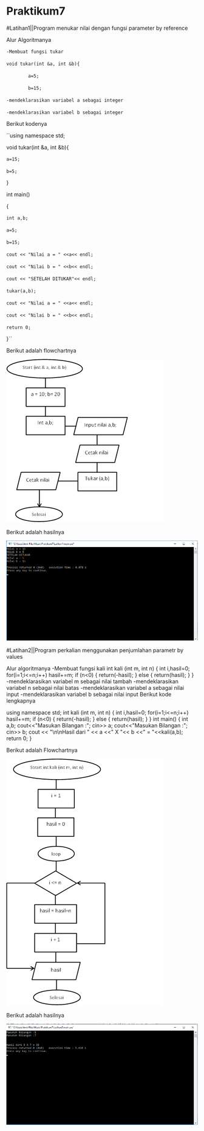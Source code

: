 # Praktikum7

#Latihan1||Program menukar nilai dengan fungsi parameter by reference

Alur Algoritmanya
	
	-Membuat fungsi tukar

	void tukar(int &a, int &b){

    		a=5;

    		b=15;

	-mendeklarasikan variabel a sebagai integer

	-mendeklarasikan variabel b sebagai integer

Berikut kodenya

``using namespace std;

void tukar(int &a, int &b){

    a=15;

    b=5;
}

int main()

{

    int a,b;

    a=5;

    b=15;

    cout << "Nilai a = " <<a<< endl;

    cout << "Nilai b = " <<b<< endl;

    cout << "SETELAH DITUKAR"<< endl;

    tukar(a,b);

    cout << "Nilai a = " <<a<< endl;

    cout << "Nilai b = " <<b<< endl;

    return 0;

}``

Berikut adalah flowchartnya

![img](https://raw.githubusercontent.com/amirudin742/Praktikum7/master/Flowchart1.png)

Berikut adalah hasilnya

![img](https://raw.githubusercontent.com/amirudin742/Praktikum7/master/Hasil1.png)

#Latihan2||Program perkalian menggunakan penjumlahan parametr by values

Alur algoritmanya
	-Membuat fungsi kali
int kali (int m, int n)
{
    int i,hasil=0;
    for(i=1;i<=n;i++)
        hasil+=m;
    if (n<0)
        {
        return(-hasil);
        }
    else
        {
        return(hasil);
        }
}
	-mendeklarasikan variabel m sebagai nilai tambah
	-mendeklarasikan variabel n sebagai nilai batas
	-mendeklarasikan variabel a sebagai nilai input
	-mendeklarasikan variabel b sebagai nilai input
Berikut kode lengkapnya

using namespace std;
int kali (int m, int n)
{
    int i,hasil=0;
    for(i=1;i<=n;i++)
        hasil+=m;
    if (n<0)
        {
        return(-hasil);
        }
    else
        {
        return(hasil);
        }
}
int main()
{
    int a,b;
    cout<<"Masukan Bilangan :";
    cin>> a;
    cout<<"Masukan Bilangan :";
    cin>> b;
    cout << "\n\nHasil dari " << a <<" X "<< b <<" = "<<kali(a,b);
    return 0;
}

Berikut adalah Flowchartnya

![img](https://raw.githubusercontent.com/amirudin742/Praktikum7/master/Flowchart2.png)

Berikut adalah hasilnya

![img](https://raw.githubusercontent.com/amirudin742/Praktikum7/master/Hasil2.png)